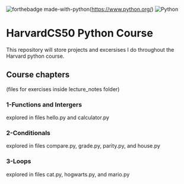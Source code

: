 ![forthebadge made-with-python](http://ForTheBadge.com/images/badges/made-with-python.svg)(https://www.python.org/)
![Python](https://img.shields.io/badge/Python-FFD43B?style=for-the-badge&logo=python&logoColor=blue)
# HarvardCS50 Python Course 
This repository will store projects and excersises I do throughout the Harvard python course. 
## Course chapters 
(files for exercises inside lecture_notes folder)
### 1-Functions and Intergers
explored in files hello.py and calculator.py
### 2-Conditionals
explored in files compare.py, grade.py, parity.py, and house.py
### 3-Loops
explored in files cat.py, hogwarts.py, and mario.py
